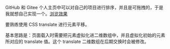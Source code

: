 GitHub 和 Gitee 个人主页中可以对自己的项目进行排序，并且是可拖拽的，于是我就想自己实现一个。[浏览效果](https://Himmelbleu.gitee.io/web-learning/03.examples/11.拖拽排序/index.html)

要熟练使用 CSS translate 进行元素平移。

基本思路是：页面载入时需要把元素虚拟化进二维数组中，并且虚拟化初始的元素所对应的 translate 值。这个 translate 二维数组在后期交换时会被修改。
